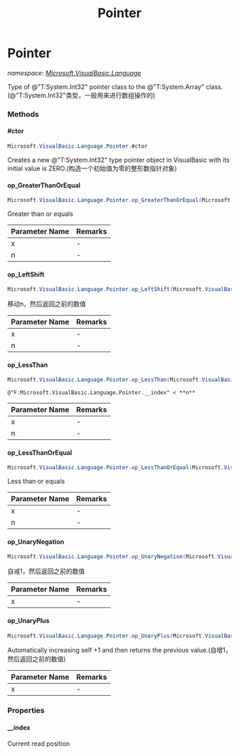﻿---
title: Pointer
---

# Pointer
_namespace: [Microsoft.VisualBasic.Language](N-Microsoft.VisualBasic.Language.html)_

Type of @"T:System.Int32" pointer class to the @"T:System.Array" class.
 (@"T:System.Int32"类型，一般用来进行数组操作的)



### Methods

#### #ctor
```csharp
Microsoft.VisualBasic.Language.Pointer.#ctor
```
Creates a new @"T:System.Int32" type pointer object in VisualBasic with its initial value is ZERO.(构造一个初始值为零的整形数指针对象)

#### op_GreaterThanOrEqual
```csharp
Microsoft.VisualBasic.Language.Pointer.op_GreaterThanOrEqual(Microsoft.VisualBasic.Language.Pointer,System.Int32)
```
Greater than or equals

|Parameter Name|Remarks|
|--------------|-------|
|x|-|
|n|-|


#### op_LeftShift
```csharp
Microsoft.VisualBasic.Language.Pointer.op_LeftShift(Microsoft.VisualBasic.Language.Pointer,System.Int32)
```
移动n，然后返回之前的数值

|Parameter Name|Remarks|
|--------------|-------|
|x|-|
|n|-|


#### op_LessThan
```csharp
Microsoft.VisualBasic.Language.Pointer.op_LessThan(Microsoft.VisualBasic.Language.Pointer,System.Int32)
```
``@"F:Microsoft.VisualBasic.Language.Pointer.__index" < **n**``

|Parameter Name|Remarks|
|--------------|-------|
|x|-|
|n|-|


#### op_LessThanOrEqual
```csharp
Microsoft.VisualBasic.Language.Pointer.op_LessThanOrEqual(Microsoft.VisualBasic.Language.Pointer,System.Int32)
```
Less than or equals

|Parameter Name|Remarks|
|--------------|-------|
|x|-|
|n|-|


#### op_UnaryNegation
```csharp
Microsoft.VisualBasic.Language.Pointer.op_UnaryNegation(Microsoft.VisualBasic.Language.Pointer)
```
自减1，然后返回之前的数值

|Parameter Name|Remarks|
|--------------|-------|
|x|-|


#### op_UnaryPlus
```csharp
Microsoft.VisualBasic.Language.Pointer.op_UnaryPlus(Microsoft.VisualBasic.Language.Pointer)
```
Automatically increasing self +1 and then returns the previous value.(自增1，然后返回之前的数值)

|Parameter Name|Remarks|
|--------------|-------|
|x|-|



### Properties

#### __index
Current read position
